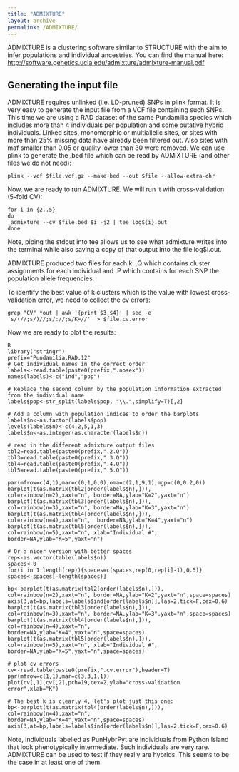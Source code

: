 ```yaml
---
title: "ADMIXTURE"
layout: archive
permalink: /ADMIXTURE/
---
```

ADMIXTURE is a clustering software similar to STRUCTURE with the aim to infer populations and individual ancestries.
You can find the manual here: http://software.genetics.ucla.edu/admixture/admixture-manual.pdf

## Generating the input file
ADMIXTURE requires unlinked (i.e. LD-pruned) SNPs in plink format. It is very easy to generate the input file from a VCF file containing such SNPs. This time we are using a RAD dataset of the same Pundamilia species which includes more than 4 individuals per population and some putative hybrid individuals. Linked sites, monomorphic or multiallelic sites, or sites with more than 25% missing data have already been filtered out. Also sites with maf smaller than 0.05 or quality lower than 30 were removed. We can use plink to generate the .bed file which can be read by ADMIXTURE (and other files we do not need):

```shell
plink --vcf $file.vcf.gz --make-bed --out $file --allow-extra-chr
```
Now, we are ready to run ADMIXTURE. We will run it with cross-validation (5-fold CV):
```shell
for i in {2..5}
do
 admixture --cv $file.bed $i -j2 | tee log${i}.out
done
```
Note, piping the stdout into tee allows us to see what admixture writes into the terminal while also saving a copy of that output into the file log$i.out.

ADMIXTURE produced two files for each k: .Q which contains cluster assignments for each individual and .P which contains for each SNP the population allele frequencies.

To identify the best value of k clusters which is the value with lowest cross-validation error, we need to collect the cv errors:
```shell
grep "CV" *out | awk '{print $3,$4}' | sed -e 's/(//;s/)//;s/://;s/K=//'  > $file.cv.error
```
Now we are ready to plot the results:
```{r}
R
library("stringr")
prefix="Pundamilia.RAD.12"
# Get individual names in the correct order
labels<-read.table(paste0(prefix,".nosex"))
names(labels)<-c("ind","pop")

# Replace the second column by the population information extracted from the individual name
labels$pop<-str_split(labels$pop, "\\.",simplify=T)[,2]

# Add a column with population indices to order the barplots
labels$n<-as.factor(labels$pop)
levels(labels$n)<-c(4,2,5,1,3)
labels$n<-as.integer(as.character(labels$n))

# read in the different admixture output files
tbl2=read.table(paste0(prefix,".2.Q"))
tbl3=read.table(paste0(prefix,".3.Q"))
tbl4=read.table(paste0(prefix,".4.Q"))
tbl5=read.table(paste0(prefix,".5.Q"))

par(mfrow=c(4,1),mar=c(0,1,0,0),oma=c(2,1,9,1),mgp=c(0,0.2,0))
barplot(t(as.matrix(tbl2[order(labels$n),])), col=rainbow(n=2),xaxt="n", border=NA,ylab="K=2",yaxt="n")
barplot(t(as.matrix(tbl3[order(labels$n),])), col=rainbow(n=3),xaxt="n", border=NA,ylab="K=3",yaxt="n")
barplot(t(as.matrix(tbl4[order(labels$n),])), col=rainbow(n=4),xaxt="n",  border=NA,ylab="K=4",yaxt="n")
barplot(t(as.matrix(tbl5[order(labels$n),])), col=rainbow(n=5),xaxt="n", xlab="Individual #", border=NA,ylab="K=5",yaxt="n")

# Or a nicer version with better spaces
rep<-as.vector(table(labels$n))
spaces<-0
for(i in 1:length(rep)){spaces=c(spaces,rep(0,rep[i]-1),0.5)}
spaces<-spaces[-length(spaces)]

bp<-barplot(t(as.matrix(tbl2[order(labels$n),])), col=rainbow(n=2),xaxt="n", border=NA,ylab="K=2",yaxt="n",space=spaces)
axis(3,at=bp,labels=labels$ind[order(labels$n)],las=2,tick=F,cex=0.6)
barplot(t(as.matrix(tbl3[order(labels$n),])), col=rainbow(n=3),xaxt="n", border=NA,ylab="K=3",yaxt="n",space=spaces)
barplot(t(as.matrix(tbl4[order(labels$n),])), col=rainbow(n=4),xaxt="n",  border=NA,ylab="K=4",yaxt="n",space=spaces)
barplot(t(as.matrix(tbl5[order(labels$n),])), col=rainbow(n=5),xaxt="n", xlab="Individual #", border=NA,ylab="K=5",yaxt="n",space=spaces)

# plot cv errors
cv<-read.table(paste0(prefix,".cv.error"),header=T)
par(mfrow=c(1,1),mar=c(3,3,1,1))
plot(cv[,1],cv[,2],pch=19,cex=2,ylab="cross-validation error",xlab="K")

# The best k is clearly 4, let's plot just this one:
bp<-barplot(t(as.matrix(tbl4[order(labels$n),])), col=rainbow(n=4),xaxt="n",  border=NA,ylab="K=4",yaxt="n",space=spaces)
axis(3,at=bp,labels=labels$ind[order(labels$n)],las=2,tick=F,cex=0.6)

```
Note, individuals labelled as PunHybrPyt are individuals from Python Island that look phenotypically intermediate. Such individuals are very rare. ADMIXTURE can be used to test if they really are hybrids. This seems to be the case in at least one of them.
